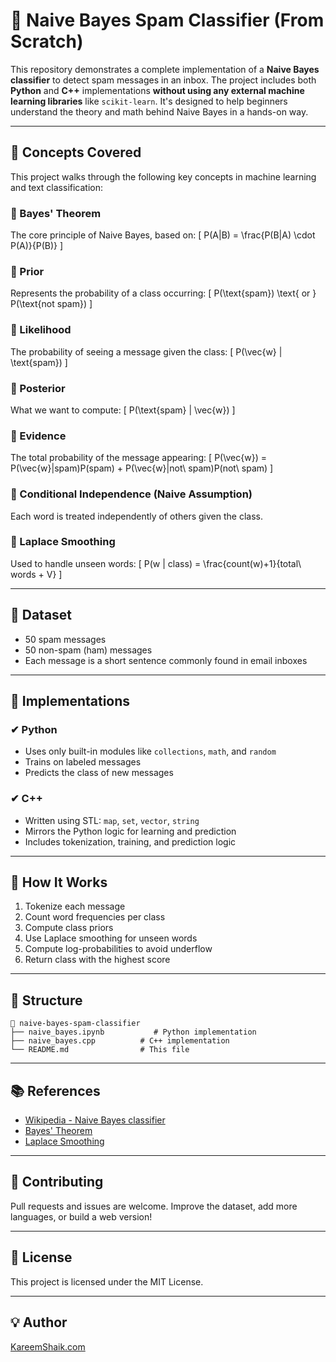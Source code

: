 # 📨 Naive Bayes Spam Classifier (From Scratch)

This repository demonstrates a complete implementation of a **Naive Bayes classifier** to detect spam messages in an inbox. The project includes both **Python** and **C++** implementations **without using any external machine learning libraries** like `scikit-learn`. It's designed to help beginners understand the theory and math behind Naive Bayes in a hands-on way.

---

## 📘 Concepts Covered

This project walks through the following key concepts in machine learning and text classification:

### 🔹 Bayes' Theorem
The core principle of Naive Bayes, based on:
\[ P(A|B) = \frac{P(B|A) \cdot P(A)}{P(B)} \]

### 🔹 Prior
Represents the probability of a class occurring:
\[ P(\text{spam}) \text{ or } P(\text{not spam}) \]

### 🔹 Likelihood
The probability of seeing a message given the class:
\[ P(\vec{w} | \text{spam}) \]

### 🔹 Posterior
What we want to compute:
\[ P(\text{spam} | \vec{w}) \]

### 🔹 Evidence
The total probability of the message appearing:
\[ P(\vec{w}) = P(\vec{w}|spam)P(spam) + P(\vec{w}|not\ spam)P(not\ spam) \]

### 🔹 Conditional Independence (Naive Assumption)
Each word is treated independently of others given the class.

### 🔹 Laplace Smoothing
Used to handle unseen words:
\[ P(w | class) = \frac{count(w)+1}{total\ words + V} \]

---

## 🧪 Dataset
- 50 spam messages
- 50 non-spam (ham) messages
- Each message is a short sentence commonly found in email inboxes

---

## 🚀 Implementations

### ✔ Python
- Uses only built-in modules like `collections`, `math`, and `random`
- Trains on labeled messages
- Predicts the class of new messages

### ✔ C++
- Written using STL: `map`, `set`, `vector`, `string`
- Mirrors the Python logic for learning and prediction
- Includes tokenization, training, and prediction logic

---

## 🧠 How It Works

1. Tokenize each message
2. Count word frequencies per class
3. Compute class priors
4. Use Laplace smoothing for unseen words
5. Compute log-probabilities to avoid underflow
6. Return class with the highest score

---

## 📂 Structure
```
📁 naive-bayes-spam-classifier
├── naive_bayes.ipynb           # Python implementation
├── naive_bayes.cpp          # C++ implementation
└── README.md                # This file
```

---

## 📚 References
- [Wikipedia - Naive Bayes classifier](https://en.wikipedia.org/wiki/Naive_Bayes_classifier)
- [Bayes' Theorem](https://en.wikipedia.org/wiki/Bayes%27_theorem)
- [Laplace Smoothing](https://en.wikipedia.org/wiki/Additive_smoothing)

---

## 🙌 Contributing
Pull requests and issues are welcome. Improve the dataset, add more languages, or build a web version!

---

## 📜 License
This project is licensed under the MIT License.

---

## 💡 Author
[KareemShaik.com](https://kareemshaik.com/)

